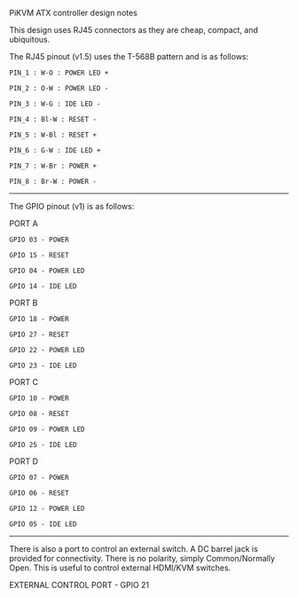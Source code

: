 PiKVM ATX controller design notes

This design uses RJ45 connectors as they are cheap, compact, and ubiquitous.

The RJ45 pinout (v1.5) uses the T-568B pattern and is as follows:

    PIN_1 : W-O : POWER LED +

    PIN_2 : O-W : POWER LED -

    PIN_3 : W-G : IDE LED -

    PIN_4 : Bl-W : RESET -

    PIN_5 : W-Bl : RESET +

    PIN_6 : G-W : IDE LED +

    PIN_7 : W-Br : POWER +

    PIN_8 : Br-W : POWER -

-----

The GPIO pinout (v1) is as follows:

PORT A

    GPIO 03 - POWER

    GPIO 15 - RESET

    GPIO 04 - POWER LED

    GPIO 14 - IDE LED

PORT B

    GPIO 18 - POWER

    GPIO 27 - RESET

    GPIO 22 - POWER LED

    GPIO 23 - IDE LED

PORT C

    GPIO 10 - POWER

    GPIO 08 - RESET

    GPIO 09 - POWER LED

    GPIO 25 - IDE LED

PORT D

    GPIO 07 - POWER

    GPIO 06 - RESET

    GPIO 12 - POWER LED

    GPIO 05 - IDE LED

---

There is also a port to control an external switch.  A DC barrel jack is provided for connectivity.  There is no polarity, simply Common/Normally Open.  This is useful to control external HDMI/KVM switches.

EXTERNAL CONTROL PORT - GPIO 21
